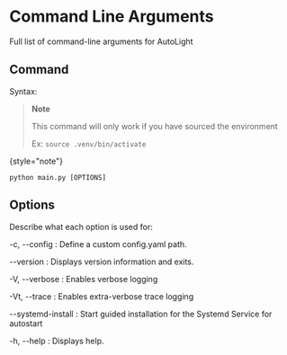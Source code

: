 # Command Line Arguments

Full list of command-line arguments for AutoLight

## Command

Syntax:

> **Note**
>
> This command will only work if you have sourced the environment
> 
> Ex: `source .venv/bin/activate`
>
{style="note"}

```shell
python main.py [OPTIONS]
```

## Options

Describe what each option is used for:

-c, --config
: Define a custom config.yaml path.

--version
: Displays version information and exits.

-V, --verbose
: Enables verbose logging

-Vt, --trace
: Enables extra-verbose trace logging

--systemd-install
: Start guided installation for the Systemd Service for autostart

-h, --help
: Displays help.

<seealso>
    <!--Provide links to related how-to guides, overviews, and tutorials.-->
</seealso>
